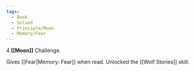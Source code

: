 ```yaml
---
tags:
  - Book
  - Solved
  - Principle/Moon
  - Memory/Fear
---
```


4 **[[Moon]]** Challenge.

Gives [[Fear|Memory: Fear]] when read. Unlocked the [[Wolf Stories]] skill.

